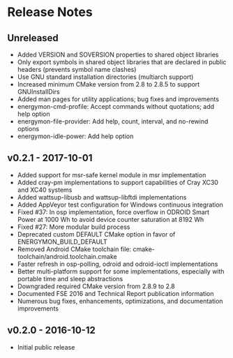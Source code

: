 # Release Notes

## Unreleased

 * Added VERSION and SOVERSION properties to shared object libraries
 * Only export symbols in shared object libraries that are declared in public headers (prevents symbol name clashes)
 * Use GNU standard installation directories (multiarch support)
 * Increased minimum CMake version from 2.8 to 2.8.5 to support GNUInstallDirs
 * Added man pages for utility applications; bug fixes and improvements
  * energymon-cmd-profile: Accept commands without quotations; add help option
  * energymon-file-provider: Add help, count, interval, and no-rewind options
  * energymon-idle-power: Add help option

## v0.2.1 - 2017-10-01

 * Added support for msr-safe kernel module in msr implementation
 * Added cray-pm implementations to support capabilities of Cray XC30 and XC40 systems
 * Added wattsup-libusb and wattsup-libftdi implementations
 * Added AppVeyor test configuration for Windows continuous integration
 * Fixed #37: In osp implementation, force overflow in ODROID Smart Power at 1000 Wh to avoid device counter saturation at 8192 Wh
 * Fixed #27: More modular build process
 * Deprecated custom DEFAULT CMake option in favor of ENERGYMON_BUILD_DEFAULT
 * Removed Android CMake toolchain file: cmake-toolchain/android.toolchain.cmake
 * Faster refresh in osp-polling, odroid and odroid-ioctl implementations
 * Better multi-platform support for some implementations, especially with portable time and sleep abstractions
 * Downgraded required CMake version from 2.8.9 to 2.8
 * Documented FSE 2016 and Technical Report publication information
 * Numerous bug fixes, enhancements, optimizations, and documentation improvements

## v0.2.0 - 2016-10-12

 * Initial public release
